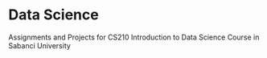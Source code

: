 # Data Science

Assignments and Projects for CS210 Introduction to Data Science Course in Sabanci University
